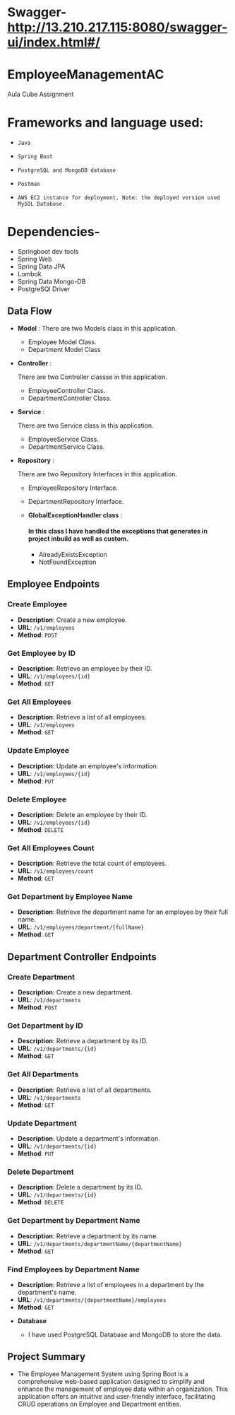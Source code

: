 # Swagger- http://13.210.217.115:8080/swagger-ui/index.html#/


# EmployeeManagementAC
Aula Cube Assignment

# Frameworks and language used:
-     Java
-     Spring Boot
-     PostgreSQL and MongoDB database
-     Postman
-     AWS EC2 instance for deployment. Note: the deployed version used MySQL Database.

#  Dependencies- 

 -  Springboot dev tools
 -  Spring Web
 -  Spring Data JPA
 -  Lombok
 -  Spring Data Mongo-DB
 -  PostgreSQl Driver


## Data Flow


*  **Model** :
  There are two Models class in this application.
    * Employee Model Class.
    * Department Model Class

* **Controller** :

  There are two Controller classse in this application.

    * EmployeeController Class.
    * DepartmentController Class.

* **Service** :

  There are two Service class in this application.

    * EmployeeService Class.
    * DepartmentService Class.
  
* **Repository** :

  There are two Repository Interfaces in this application.

    * EmployeeRepository Interface.
    * DepartmentRepository Interface.
 

  * **GlobalExceptionHandler class** :
    #### In this class I have handled the exceptions that generates in project inbuild as well as custom.
 
    * AlreadyExistsException
    * NotFoundException
    

## Employee Endpoints

### Create Employee
- **Description**: Create a new employee.
- **URL**: `/v1/employees`
- **Method**: `POST`

### Get Employee by ID
- **Description**: Retrieve an employee by their ID.
- **URL**: `/v1/employees/{id}`
- **Method**: `GET`

### Get All Employees
- **Description**: Retrieve a list of all employees.
- **URL**: `/v1/employees`
- **Method**: `GET`

### Update Employee
- **Description**: Update an employee's information.
- **URL**: `/v1/employees/{id}`
- **Method**: `PUT`

### Delete Employee
- **Description**: Delete an employee by their ID.
- **URL**: `/v1/employees/{id}`
- **Method**: `DELETE`

### Get All Employees Count
- **Description**: Retrieve the total count of employees.
- **URL**: `/v1/employees/count`
- **Method**: `GET`

### Get Department by Employee Name
- **Description**: Retrieve the department name for an employee by their full name.
- **URL**: `/v1/employees/department/{fullName}`
- **Method**: `GET`


## Department Controller Endpoints

### Create Department
- **Description**: Create a new department.
- **URL**: `/v1/departments`
- **Method**: `POST`

### Get Department by ID
- **Description**: Retrieve a department by its ID.
- **URL**: `/v1/departments/{id}`
- **Method**: `GET`

### Get All Departments
- **Description**: Retrieve a list of all departments.
- **URL**: `/v1/departments`
- **Method**: `GET`

### Update Department
- **Description**: Update a department's information.
- **URL**: `/v1/departments/{id}`
- **Method**: `PUT`

### Delete Department
- **Description**: Delete a department by its ID.
- **URL**: `/v1/departments/{id}`
- **Method**: `DELETE`

### Get Department by Department Name
- **Description**: Retrieve a department by its name.
- **URL**: `/v1/departments/departmentName/{departmentName}`
- **Method**: `GET`

### Find Employees by Department Name
- **Description**: Retrieve a list of employees in a department by the department's name.
- **URL**: `/v1/departments/{departmentName}/employees`
- **Method**: `GET`



* **Database**

    * I have used PostgreSQL Database and MongoDB to store the data.

## Project Summary

* The Employee Management System using Spring Boot is a comprehensive web-based application designed to simplify and enhance the management of employee data within an organization. This application offers an intuitive and user-friendly interface,
  facilitating CRUD operations on Employee and Department entities.
   
